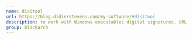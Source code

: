```yaml
---
name: disitool
url: https://blog.didierstevens.com/my-software/#disitool
description: to work with Windows executables digital signatures. URL : https://blog.didierstevens.com/my-software/#disitool Groups : blackarch blackarch-forensic
group: blackarch
---
```

